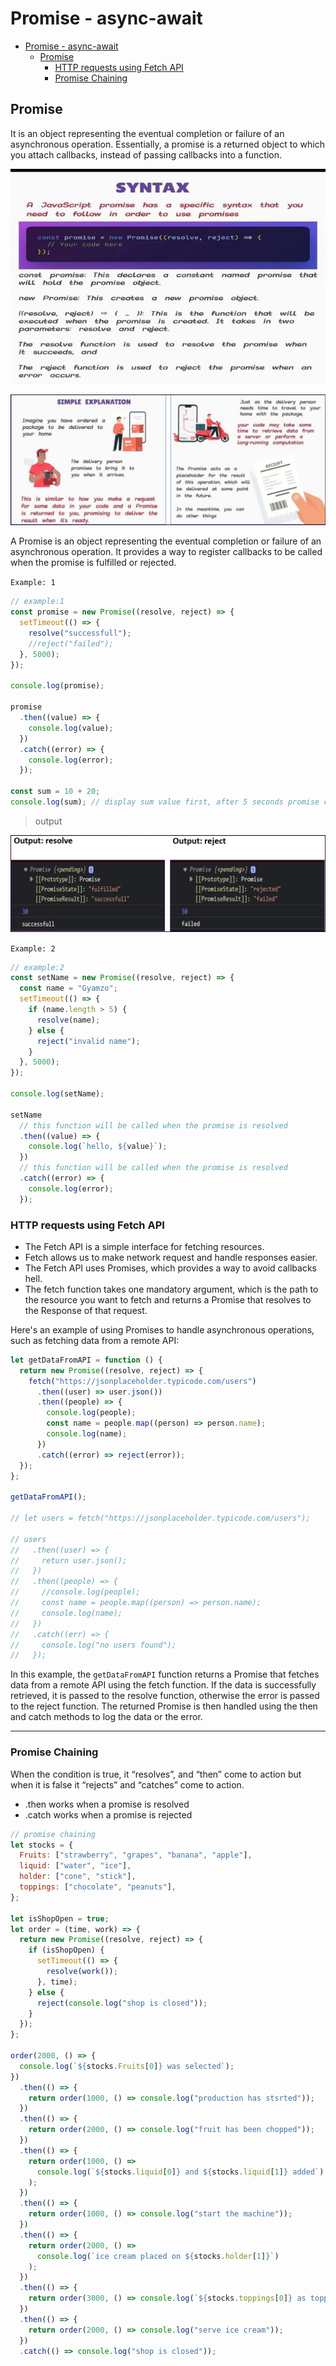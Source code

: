 # Promise - async-await

- [Promise - async-await](#promise---async-await)
  - [Promise](#promise)
    - [HTTP requests using Fetch API](#http-requests-using-fetch-api)
    - [Promise Chaining](#promise-chaining)

## Promise

It is an object representing the eventual completion or failure of an asynchronous operation. Essentially, a promise is a returned object to which you attach callbacks, instead of passing callbacks into a function.

![Alt text](images/promise-1.jpg)

![Alt text](images/promise-2.png)

A Promise is an object representing the eventual completion or failure of an asynchronous operation. It provides a way to register callbacks to be called when the promise is fulfilled or rejected.

`Example: 1`

```js
// example:1
const promise = new Promise((resolve, reject) => {
  setTimeout(() => {
    resolve("successfull");
    //reject("failed");
  }, 5000);
});

console.log(promise);

promise
  .then((value) => {
    console.log(value);
  })
  .catch((error) => {
    console.log(error);
  });

const sum = 10 + 20;
console.log(sum); // display sum value first, after 5 seconds promise come into action
```

> output

![Alt text](images/output-promise.png)

`Example: 2`

```js
// example:2
const setName = new Promise((resolve, reject) => {
  const name = "Gyamzo";
  setTimeout(() => {
    if (name.length > 5) {
      resolve(name);
    } else {
      reject("invalid name");
    }
  }, 5000);
});

console.log(setName);

setName
  // this function will be called when the promise is resolved
  .then((value) => {
    console.log(`hello, ${value}`);
  })
  // this function will be called when the promise is resolved
  .catch((error) => {
    console.log(error);
  });
```

### HTTP requests using Fetch API

- The Fetch API is a simple interface for fetching resources.
- Fetch allows us to make network request and handle responses easier.
- The Fetch API uses Promises, which provides a way to avoid callbacks hell.
- The fetch function takes one mandatory argument, which is the path to the resource you want to fetch and returns a Promise that resolves to the Response of that request.

Here's an example of using Promises to handle asynchronous operations, such as fetching data from a remote API:

```js
let getDataFromAPI = function () {
  return new Promise((resolve, reject) => {
    fetch("https://jsonplaceholder.typicode.com/users")
      .then((user) => user.json())
      .then((people) => {
        console.log(people);
        const name = people.map((person) => person.name);
        console.log(name);
      })
      .catch((error) => reject(error));
  });
};

getDataFromAPI();

// let users = fetch("https://jsonplaceholder.typicode.com/users");

// users
//   .then((user) => {
//     return user.json();
//   })
//   .then((people) => {
//     //console.log(people);
//     const name = people.map((person) => person.name);
//     console.log(name);
//   })
//   .catch((err) => {
//     console.log("no users found");
//   });
```

In this example, the `getDataFromAPI` function returns a Promise that fetches data from a remote API using the fetch function. If the data is successfully retrieved, it is passed to the resolve function, otherwise the error is passed to the reject function. The returned Promise is then handled using the then and catch methods to log the data or the error.

---

### Promise Chaining

When the condition is true, it “resolves”, and “then” come to action but when it is false it “rejects” and “catches” come to action.

- .then works when a promise is resolved
- .catch works when a promise is rejected

```js
// promise chaining
let stocks = {
  Fruits: ["strawberry", "grapes", "banana", "apple"],
  liquid: ["water", "ice"],
  holder: ["cone", "stick"],
  toppings: ["chocolate", "peanuts"],
};

let isShopOpen = true;
let order = (time, work) => {
  return new Promise((resolve, reject) => {
    if (isShopOpen) {
      setTimeout(() => {
        resolve(work());
      }, time);
    } else {
      reject(console.log("shop is closed"));
    }
  });
};

order(2000, () => {
  console.log(`${stocks.Fruits[0]} was selected`);
})
  .then(() => {
    return order(1000, () => console.log("production has stsrted"));
  })
  .then(() => {
    return order(2000, () => console.log("fruit has been chopped"));
  })
  .then(() => {
    return order(1000, () =>
      console.log(`${stocks.liquid[0]} and ${stocks.liquid[1]} added`)
    );
  })
  .then(() => {
    return order(1000, () => console.log("start the machine"));
  })
  .then(() => {
    return order(2000, () =>
      console.log(`ice cream placed on ${stocks.holder[1]}`)
    );
  })
  .then(() => {
    return order(3000, () => console.log(`${stocks.toppings[0]} as toppings`));
  })
  .then(() => {
    return order(2000, () => console.log("serve ice cream"));
  })
  .catch(() => console.log("shop is closed"));
```
